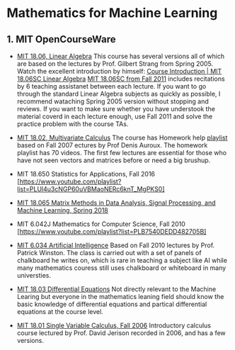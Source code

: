 # Mathematics for Machine Learning

## 1. MIT OpenCourseWare
- [MIT 18.06, Linear Algebra](https://www.youtube.com/playlist?list=PLE7DDD91010BC51F)
  This course has several versions all of which are based on the lectures by Prof. Gilbert Strang from Spring 2005.
  Watch the excellent introduction by himself: [Course Introduction | MIT 18.06SC Linear Algebra](https://www.youtube.com/watch?v=hNDFwVVKVk0&list=PL221E2BBF13BECF6C) 
  [MIT 18.06SC from Fall 2011](https://www.youtube.com/playlist?list=PL221E2BBF13BECF6C) includes recitations by 6 teaching assistanet between each lecture. If you want to go through the standard Linear Algebra subjects as quickly as possible, I recommend wataching Spring 2005 version without stopping and reviews. If you want to make sure whether you have understook the material coverd in each lecture enough, use Fall 2011 and solve the practice problem with the course TAs.

- [MIT 18.02, Multivariate Calculus](https://www.youtube.com/playlist?list=PL4C4C8A7D06566F38)
  The course has Homework help [playlist](https://www.youtube.com/playlist?list=PLF07555F3CC669D01) based on Fall 2007 ectures by Prof Denis Auroux. The homework playlist has 70 videos. The first few lectures are essential for those who have not seen vectors and matrices before or need a big brushup. 

- MIT 18.650 Statistics for Applications, Fall 2016 [https://www.youtube.com/playlist?list=PLUl4u3cNGP60uVBMaoNERc6knT_MgPKS0]

- [MIT 18.065 Matrix Methods in Data Analysis, Signal Processing, and Machine Learning, Spring 2018](https://www.youtube.com/playlist?list=PLUl4u3cNGP63oMNUHXqIUcrkS2PivhN3k)

- MIT 6.042J Mathematics for Computer Science, Fall 2010 [https://www.youtube.com/playlist?list=PLB7540DEDD482705B]

- [MIT 6.034 Artificial Intelligence](https://www.youtube.com/playlist?list=PLUl4u3cNGP63gFHB6xb-kVBiQHYe_4hSi) 
  Based on Fall 2010 lectures by Prof. Patrick Winston. The class is carried out with a set of panels of chalkboard he writes on, which is rare in teaching a subject like AI while many mathematics couress still uses chalkboard or whiteboard in many universties.  

- [MIT 18.03 Differential Equations](https://www.youtube.com/playlist?list=PLEC88901EBADDD980)
  Not directly relevant to the Machine Learing but everyone in the mathematics leaning field should know the    basic knowledge of differential equations and partical differential equations at the course level.

- [MIT 18.01 Single Variable Calculus, Fall 2006](https://www.youtube.com/playlist?list=PL590CCC2BC5AF3BC1)
  Introductory calculus course lectured by Prof. David Jerison recorded in 2006, and has a few versions. 

